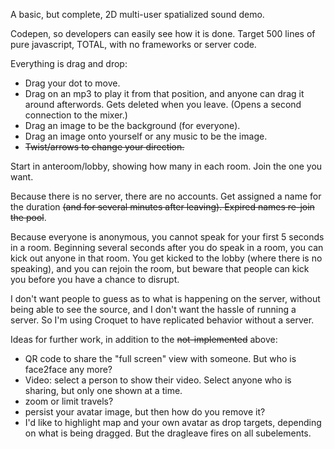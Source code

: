 A basic, but complete, 2D multi-user spatialized sound demo.

Codepen, so developers can easily see how it is done. Target 500 lines of pure javascript, TOTAL, with no frameworks or server code.

Everything is drag and drop:
- Drag your dot to move.
- Drag on an mp3 to play it from that position, and anyone can drag it around afterwords. Gets deleted when you leave. (Opens a second connection to the mixer.)
- Drag an image to be the background (for everyone).
-  Drag an image onto yourself or any music to be the image. 
- ~~Twist/arrows to change your direction.~~

Start in anteroom/lobby, showing how many in each room. Join the one you want.

Because there is no server, there are no accounts. Get assigned a name for the duration ~~(and for several minutes after leaving). Expired names re-join the pool~~.

Because everyone is anonymous, you cannot speak for your first 5 seconds in a room. Beginning several seconds after you do speak in a room, you can kick out anyone in that room. You get kicked to the lobby (where there is no speaking), and you can rejoin the room, but beware that people can kick you before you have a chance to disrupt.

I don't want people to guess as to what is happening on the server, without being able to see the source, and I don't want the hassle of running a server. So I'm using Croquet to have replicated behavior without a server.

Ideas for further work, in addition to the ~~not-implemented~~ above:
- QR code to share the "full screen" view with someone. But who is face2face any more?
- Video: select a person to show their video. Select anyone who is sharing, but only one shown at a time.
- zoom or limit travels?
- persist your avatar image, but then how do you remove it?
- I'd like to highlight map and your own avatar as drop targets, depending on what is being dragged. But the dragleave fires on all subelements.
